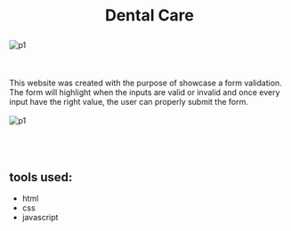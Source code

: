 # <p align="center">Dental Care</p>

![p1](https://user-images.githubusercontent.com/100097970/216989237-c4c3e6b1-0dc5-468e-aabc-d1181acb10b9.png)
<br></br>
<br></br>
This website was created with the purpose of showcase a form validation. The form will highlight when the inputs are valid or invalid and once every input have the right value, the user can properly submit the form.
<br></br>
![p1](https://user-images.githubusercontent.com/100097970/216992616-11d0382c-a3db-411c-9242-6540c901a8a1.gif)
<br></br>
<br></br>
## tools used:
* html
* css
* javascript 
